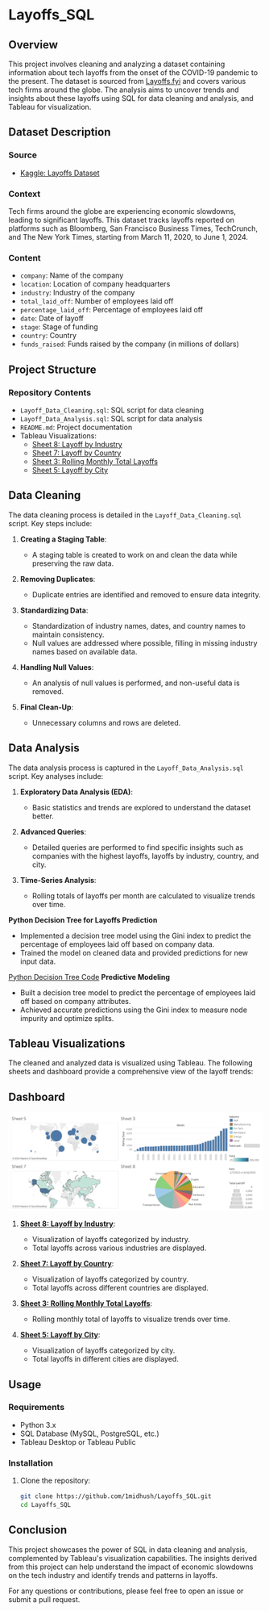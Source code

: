 # Layoffs_SQL

## Overview

This project involves cleaning and analyzing a dataset containing information about tech layoffs from the onset of the COVID-19 pandemic to the present. The dataset is sourced from [Layoffs.fyi](https://www.kaggle.com/datasets/swaptr/layoffs-2022) and covers various tech firms around the globe. The analysis aims to uncover trends and insights about these layoffs using SQL for data cleaning and analysis, and Tableau for visualization.

## Dataset Description

### Source

- [Kaggle: Layoffs Dataset](https://www.kaggle.com/datasets/swaptr/layoffs-2022)

### Context

Tech firms around the globe are experiencing economic slowdowns, leading to significant layoffs. This dataset tracks layoffs reported on platforms such as Bloomberg, San Francisco Business Times, TechCrunch, and The New York Times, starting from March 11, 2020, to June 1, 2024.

### Content

- `company`: Name of the company
- `location`: Location of company headquarters
- `industry`: Industry of the company
- `total_laid_off`: Number of employees laid off
- `percentage_laid_off`: Percentage of employees laid off
- `date`: Date of layoff
- `stage`: Stage of funding
- `country`: Country
- `funds_raised`: Funds raised by the company (in millions of dollars)

## Project Structure

### Repository Contents

- `Layoff_Data_Cleaning.sql`: SQL script for data cleaning
- `Layoff_Data_Analysis.sql`: SQL script for data analysis
- `README.md`: Project documentation
- Tableau Visualizations:
  - [Sheet 8: Layoff by Industry](https://public.tableau.com/views/layoff_industry_wise/Sheet8?:language=en-US&:sid=&:display_count=n&:origin=viz_share_link)
  - [Sheet 7: Layoff by Country](https://public.tableau.com/views/layoff_country_wise/Sheet7?:language=en-US&:sid=&:display_count=n&:origin=viz_share_link)
  - [Sheet 3: Rolling Monthly Total Layoffs](https://public.tableau.com/views/layoff_rolling_monthly_total/Sheet3?:language=en-US&:sid=&:display_count=n&:origin=viz_share_link)
  - [Sheet 5: Layoff by City](https://public.tableau.com/views/layoff_city_wise/Sheet5?:language=en-US&:sid=&:display_count=n&:origin=viz_share_link)

## Data Cleaning

The data cleaning process is detailed in the `Layoff_Data_Cleaning.sql` script. Key steps include:

1. **Creating a Staging Table**: 
   - A staging table is created to work on and clean the data while preserving the raw data.

2. **Removing Duplicates**:
   - Duplicate entries are identified and removed to ensure data integrity.

3. **Standardizing Data**:
   - Standardization of industry names, dates, and country names to maintain consistency.
   - Null values are addressed where possible, filling in missing industry names based on available data.

4. **Handling Null Values**:
   - An analysis of null values is performed, and non-useful data is removed.

5. **Final Clean-Up**:
   - Unnecessary columns and rows are deleted.

## Data Analysis

The data analysis process is captured in the `Layoff_Data_Analysis.sql` script. Key analyses include:

1. **Exploratory Data Analysis (EDA)**:
   - Basic statistics and trends are explored to understand the dataset better.

2. **Advanced Queries**:
   - Detailed queries are performed to find specific insights such as companies with the highest layoffs, layoffs by industry, country, and city.

3. **Time-Series Analysis**:
   - Rolling totals of layoffs per month are calculated to visualize trends over time.
  
**Python Decision Tree for Layoffs Prediction**

   - Implemented a decision tree model using the Gini index to predict the percentage of employees laid off based on company data.
   - Trained the model on cleaned data and provided predictions for new input data.

   [Python Decision Tree Code](gini_predictor.py)
**Predictive Modeling**
  - Built a decision tree model to predict the percentage of employees laid off based on company attributes.
  - Achieved accurate predictions using the Gini index to measure node impurity and optimize splits.

## Tableau Visualizations

The cleaned and analyzed data is visualized using Tableau. The following sheets and dashboard provide a comprehensive view of the layoff trends:

## Dashboard

[![Dashboard Image](images/dashboard.png)](https://public.tableau.com/shared/R4H4QCZQS?:display_count=n&:origin=viz_share_link)


1. **[Sheet 8: Layoff by Industry](https://public.tableau.com/views/layoff_industry_wise/Sheet8?:language=en-US&:sid=&:display_count=n&:origin=viz_share_link)**:
   - Visualization of layoffs categorized by industry.
   - Total layoffs across various industries are displayed.

2. **[Sheet 7: Layoff by Country](https://public.tableau.com/views/layoff_country_wise/Sheet7?:language=en-US&:sid=&:display_count=n&:origin=viz_share_link)**:
   - Visualization of layoffs categorized by country.
   - Total layoffs across different countries are displayed.

3. **[Sheet 3: Rolling Monthly Total Layoffs](https://public.tableau.com/views/layoff_rolling_monthly_total/Sheet3?:language=en-US&:sid=&:display_count=n&:origin=viz_share_link)**:
   - Rolling monthly total of layoffs to visualize trends over time.

4. **[Sheet 5: Layoff by City](https://public.tableau.com/views/layoff_city_wise/Sheet5?:language=en-US&:sid=&:display_count=n&:origin=viz_share_link)**:
   - Visualization of layoffs categorized by city.
   - Total layoffs in different cities are displayed.


## Usage

### Requirements

- Python 3.x
- SQL Database (MySQL, PostgreSQL, etc.)
- Tableau Desktop or Tableau Public

### Installation

1. Clone the repository:

   ```bash
   git clone https://github.com/1midhush/Layoffs_SQL.git
   cd Layoffs_SQL

## Conclusion

This project showcases the power of SQL in data cleaning and analysis, complemented by Tableau's visualization capabilities. The insights derived from this project can help understand the impact of economic slowdowns on the tech industry and identify trends and patterns in layoffs.

For any questions or contributions, please feel free to open an issue or submit a pull request.
